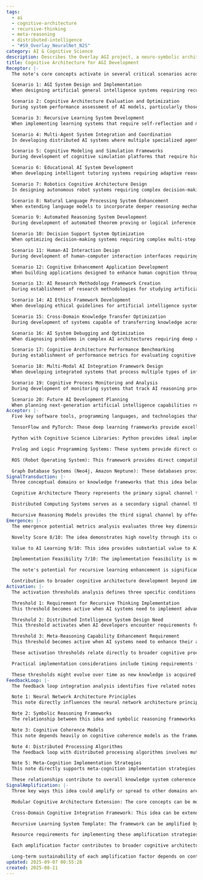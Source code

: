 ```yaml
---
tags:
  - ai
  - cognitive-architecture
  - recursive-thinking
  - meta-reasoning
  - distributed-intelligence
  - "#S9_Overlay_NeuralNet_N2S"
category: AI & Cognitive Science
description: Describes the Overlay AGI project, a neuro‑symbolic architecture separating external knowledge bases, small LLM selectors and symbolic reasoning to achieve O(1) computation, transparency, and biological plausibility, outlining components, development methodology, applications, benefits, and future roadmap.
title: Cognitive Architecture for AGI Development
Receptor: |-
  The note's core concepts activate in several critical scenarios across AI development, training, and cognitive modeling applications.

  Scenario 1: AGI System Design and Implementation
  When designing artificial general intelligence systems requiring recursive thinking capabilities, the note becomes highly relevant. This scenario occurs when AI architects need to establish foundational cognitive frameworks that support self-improvement mechanisms. The actors involved include AI researchers, system architects, and cognitive scientists working on developing generalized learning algorithms. Expected outcomes involve creating robust architectures capable of meta-reasoning and distributed processing. Consequences include improved problem-solving efficiency and adaptability in complex environments. Trigger conditions include specification requirements for AGI systems with recursive self-improvement capabilities or when encountering limitations in current AI architectures that lack cognitive depth.

  Scenario 2: Cognitive Architecture Evaluation and Optimization
  During system performance assessment of AI models, particularly those designed to emulate human-like reasoning processes, this note provides essential evaluation criteria. The context involves AI development teams conducting benchmark tests on cognitive frameworks. Key actors are machine learning engineers, cognitive modelers, and system analysts evaluating various architectures against standard metrics. Expected outcomes include identification of architectural strengths and weaknesses in recursive cognition implementation. Consequences involve better understanding of system limitations and opportunities for enhancement. Trigger conditions include performance degradation or specific problem-solving failures that suggest architectural deficiencies requiring deeper analysis.

  Scenario 3: Recursive Learning System Development
  When implementing learning systems that require self-reflection and meta-cognitive processing capabilities, the note becomes crucial for practical application. The scenario occurs when developing AI agents that must adapt their reasoning strategies based on past performance. The actors include AI developers, data scientists, and system engineers working on adaptive learning architectures. Expected outcomes involve creation of systems capable of evaluating and modifying their own cognitive processes. Consequences include enhanced learning efficiency and improved generalization across domains. Trigger conditions include requirement for continuous improvement capabilities or when existing algorithms show limited adaptability to changing conditions.

  Scenario 4: Multi-Agent System Integration and Coordination
  In developing distributed AI systems where multiple specialized agents must collaborate effectively, this note provides essential principles for coordination mechanisms. The context involves creating large-scale cognitive networks with modular processing units. Key actors are system architects, network engineers, and multi-agent researchers. Expected outcomes include effective communication protocols between cognitive modules and coordinated problem-solving strategies. Consequences involve improved scalability and robustness of distributed AI systems. Trigger conditions include need for horizontal integration across multiple specialized agents or when encountering coordination challenges in complex multi-agent environments.

  Scenario 5: Cognitive Modeling and Simulation Frameworks
  During development of cognitive simulation platforms that require hierarchical knowledge structures, this note provides essential theoretical foundations. The context involves researchers building computational models of human cognition using artificial intelligence frameworks. Actors include cognitive scientists, AI modelers, and simulation developers. Expected outcomes involve creation of realistic cognitive architectures with recursive thinking capabilities. Consequences include more accurate modeling of learning processes and improved understanding of cognitive mechanisms. Trigger conditions include requirements for detailed cognitive simulation or when existing models lack sufficient depth in reasoning structures.

  Scenario 6: Educational AI System Development
  When developing intelligent tutoring systems requiring adaptive reasoning and meta-cognitive feedback, this note becomes relevant for implementation planning. The scenario occurs with educational technology companies creating personalized learning environments. Key actors are instructional designers, AI developers, and educational researchers. Expected outcomes include development of systems that can adapt instruction based on student cognitive processes. Consequences involve more effective learning outcomes and improved personalization capabilities. Trigger conditions include need for adaptive learning algorithms or when traditional tutoring approaches show insufficient flexibility.

  Scenario 7: Robotics Cognitive Architecture Design
  In designing autonomous robot systems requiring complex decision-making and recursive problem-solving, this note provides foundational principles. The context involves robotics engineers developing cognitive frameworks for autonomous agents. Actors are roboticists, AI engineers, and sensor integration specialists. Expected outcomes include implementation of distributed cognitive processes that support real-time adaptation. Consequences involve improved autonomy and responsiveness in robot behavior. Trigger conditions include requirement for autonomous decision-making or when existing robotic systems show limited adaptive capabilities.

  Scenario 8: Natural Language Processing System Enhancement
  When extending language models to incorporate deeper reasoning mechanisms, this note provides crucial implementation guidelines. The scenario occurs with NLP researchers developing advanced AI text processing systems. Key actors are machine learning engineers, natural language experts, and system architects. Expected outcomes involve creation of more sophisticated language understanding capabilities with recursive interpretation processes. Consequences include improved contextual awareness and enhanced conversational abilities. Trigger conditions include requirement for advanced reasoning in language comprehension or when current models show limited semantic depth.

  Scenario 9: Automated Reasoning System Development
  During development of automated theorem proving or logical inference systems, this note provides essential architectural insights. The context involves computer science researchers building formal reasoning engines with recursive capabilities. Actors are logic theorists, AI developers, and verification engineers. Expected outcomes include creation of systems that can evaluate their own reasoning processes. Consequences involve improved proof generation efficiency and enhanced logical consistency. Trigger conditions include need for self-evaluating logical frameworks or when traditional automated reasoning lacks depth in meta-cognitive features.

  Scenario 10: Decision Support System Optimization
  When optimizing decision-making systems requiring complex multi-step reasoning, this note provides implementation strategies. The scenario occurs with business intelligence teams developing advanced analytics platforms. Key actors are data analysts, AI specialists, and system architects. Expected outcomes include enhanced decision support capabilities with recursive evaluation processes. Consequences involve improved strategic planning and better risk assessment. Trigger conditions include requirement for sophisticated analytical frameworks or when existing systems show limited reasoning depth.

  Scenario 11: Human-AI Interaction Design
  During development of human-computer interaction interfaces requiring cognitive modeling, this note provides essential framework principles. The context involves user experience designers working on AI-enhanced interfaces. Actors are UX engineers, AI developers, and interaction specialists. Expected outcomes include implementation of systems that can model human reasoning processes. Consequences involve more intuitive interface design and improved collaboration between humans and machines. Trigger conditions include requirement for cognitive modeling in interaction design or when existing interfaces lack sufficient understanding of user mental models.

  Scenario 12: Cognitive Enhancement Application Development
  When building applications designed to enhance human cognition through AI assistance, this note provides implementation foundations. The scenario occurs with cognitive enhancement startups creating assistive technologies. Key actors are technology developers, cognitive scientists, and product managers. Expected outcomes include development of systems that can support recursive thinking processes. Consequences involve improved cognitive performance and enhanced learning capabilities. Trigger conditions include need for intelligent assistance in complex reasoning or when existing tools lack sufficient cognitive depth.

  Scenario 13: AI Research Methodology Framework Creation
  During establishment of research methodologies for studying artificial intelligence cognition, this note provides essential theoretical structure. The context involves AI researchers developing standardized approaches to study cognitive mechanisms. Actors are research directors, methodologists, and cognitive scientists. Expected outcomes include creation of robust frameworks for investigating recursive reasoning processes. Consequences involve improved consistency in cognitive research and better understanding of learning patterns. Trigger conditions include requirement for comprehensive methodology or when existing research lacks sufficient depth in cognitive analysis.

  Scenario 14: AI Ethics Framework Development
  When developing ethical guidelines for artificial intelligence systems requiring meta-cognitive awareness, this note provides foundational principles. The scenario occurs with ethics committees creating frameworks for AI governance. Key actors are ethicists, policy makers, and AI developers. Expected outcomes include establishment of frameworks that consider self-awareness in decision-making processes. Consequences involve improved accountability in AI behavior and better alignment with human values. Trigger conditions include requirement for ethical considerations in complex reasoning or when existing guidelines lack sufficient cognitive understanding.

  Scenario 15: Cross-Domain Knowledge Transfer Optimization
  During development of systems capable of transferring knowledge across different domains, this note provides essential principles for modular integration. The context involves AI researchers working on transfer learning algorithms. Actors are machine learning engineers, domain experts, and system architects. Expected outcomes include implementation of flexible cognitive frameworks that support cross-domain adaptation. Consequences involve enhanced generalization capabilities and improved performance in novel contexts. Trigger conditions include requirement for domain-independent reasoning or when existing systems show limited adaptability.

  Scenario 16: AI System Debugging and Optimization
  When diagnosing problems in complex AI architectures requiring deep cognitive analysis, this note provides essential troubleshooting principles. The scenario occurs with system maintenance teams dealing with performance issues in large-scale AI frameworks. Key actors are system engineers, debug specialists, and cognitive analysts. Expected outcomes include identification of recursive reasoning bottlenecks or architectural deficiencies. Consequences involve improved system stability and enhanced diagnostic capabilities. Trigger conditions include system failures that suggest underlying cognitive architecture problems or when standard debugging approaches prove inadequate.

  Scenario 17: Cognitive Architecture Performance Benchmarking
  During establishment of performance metrics for evaluating cognitive architectures, this note provides essential criteria definitions. The context involves AI benchmarking organizations creating standardized evaluation systems. Actors are measurement specialists, AI researchers, and system analysts. Expected outcomes include development of comprehensive frameworks for assessing recursive thinking capabilities. Consequences involve better standardization across different AI implementations and improved comparative analysis tools. Trigger conditions include requirement for universal evaluation methods or when existing benchmarks lack sufficient cognitive depth.

  Scenario 18: Multi-Modal AI Integration Framework Design
  When developing integrated systems that process multiple types of information simultaneously, this note provides principles for distributed cognition management. The scenario occurs with multimodal AI researchers creating unified processing frameworks. Key actors are AI developers, data integration specialists, and system architects. Expected outcomes include implementation of coordinated processing across different modalities. Consequences involve improved contextual understanding and enhanced cross-modal integration capabilities. Trigger conditions include requirement for simultaneous multi-modal processing or when existing systems show limited coordination.

  Scenario 19: Cognitive Process Monitoring and Analysis
  During development of monitoring systems that track AI reasoning processes in real-time, this note provides essential analytical frameworks. The context involves researchers building cognitive process observation tools. Actors are monitoring engineers, data analysts, and AI modelers. Expected outcomes include implementation of systems that can analyze recursive thinking patterns. Consequences involve better understanding of internal decision-making mechanisms and improved system transparency. Trigger conditions include requirement for real-time analysis or when existing monitoring lacks sufficient detail in cognitive processes.

  Scenario 20: Future AI Development Planning
  When planning next-generation artificial intelligence capabilities requiring advanced cognition models, this note provides foundational roadmap guidance. The scenario occurs with strategic planners developing long-term AI development initiatives. Key actors are technology strategists, research directors, and innovation managers. Expected outcomes include creation of comprehensive development plans incorporating recursive thinking principles. Consequences involve better alignment of future goals with current cognitive architecture capabilities and improved planning efficiency. Trigger conditions include requirement for forward-looking AI development strategies or when existing approaches show insufficient depth in cognitive modeling.
Acceptor: |-
  Five key software tools, programming languages, and technologies that could effectively implement or extend this idea are identified below.

  TensorFlow and PyTorch: These deep learning frameworks provide excellent compatibility with the note's core concepts of distributed intelligence and modular cognition. TensorFlow supports graph-based computation models ideal for representing cognitive architectures with multiple interconnected modules, while PyTorch offers dynamic computational graphs that facilitate recursive thinking processes. Both support neural network implementation and can integrate symbolic reasoning components through custom extensions. They offer extensive ecosystem support including libraries for data processing, model optimization, and distributed computing which aligns well with the note's emphasis on modular processing and system integration. Implementation complexity is moderate to high due to required architecture design but offers significant scalability benefits. Resource requirements include substantial memory allocation for complex models and GPU acceleration for training efficiency.

  Python with Cognitive Science Libraries: Python provides ideal implementation environment for this note's concepts through its rich ecosystem of cognitive science libraries such as Numpy, Scipy, NetworkX, and custom cognitive modeling frameworks. The language's flexibility allows integration of symbolic reasoning methods alongside neural processing components, making it suitable for implementing hierarchical knowledge representations and meta-reasoning mechanisms. Libraries like PyMC or Stan provide probabilistic programming support that aligns with recursive thinking concepts. Integration capabilities include seamless connection to database systems, visualization tools, and web-based interfaces which can enhance practical application. Implementation complexity is low to moderate due to extensive library support but requires careful architectural design for cognitive coherence. Resource requirements are minimal compared to other frameworks but depend on specific implementation needs.

  Prolog and Logic Programming Systems: These systems provide direct compatibility with symbolic intelligence concepts emphasized in the note, offering ideal environments for implementing recursive reasoning processes and logical inference mechanisms. Prolog's built-in backtracking capabilities support complex meta-reasoning operations essential for self-improving AI architectures. Integration with neural networks through hybrid approaches allows combining symbolic logic with distributed processing elements. The language supports declarative programming that aligns well with hierarchical knowledge representation principles, making it suitable for implementing cognitive architecture frameworks. Implementation complexity is moderate due to learning curve but offers excellent support for logical reasoning operations. Resource requirements are relatively low since primarily focused on computation rather than large-scale data handling.

  ROS (Robot Operating System): This framework provides direct compatibility with the note's distributed intelligence concepts by supporting multi-agent coordination and modular system design principles. ROS enables integration of multiple specialized cognitive modules that can communicate through standardized interfaces, aligning perfectly with the note's emphasis on distributed processing networks. The ecosystem includes extensive middleware support for communication protocols, data management systems, and real-time processing capabilities which are crucial for implementing recursive thinking mechanisms in AI agents. Implementation complexity is moderate to high due to system architecture requirements but offers excellent scalability for multi-agent environments. Resource requirements include substantial computational resources for managing multiple processes and maintaining real-time coordination.

  Graph Database Systems (Neo4j, Amazon Neptune): These databases provide essential support for hierarchical knowledge representation and modular cognition frameworks by enabling efficient storage and retrieval of complex cognitive relationships. They offer native graph querying capabilities that align well with the note's concepts of recursive thinking and distributed intelligence systems. The ability to represent nested structures, relationship hierarchies, and multi-layered reasoning processes makes them ideal for storing cognitive models. Integration capabilities include support for machine learning workflows, real-time data processing, and API-based access which can facilitate system interoperability. Implementation complexity is low to moderate with good documentation support but requires careful schema design for optimal performance. Resource requirements depend on data volume but generally offer efficient storage and retrieval operations.
SignalTransduction: |-
  Three conceptual domains or knowledge frameworks that this idea belongs to are: Cognitive Architecture Theory, Distributed Computing Systems, and Recursive Reasoning Models.

  Cognitive Architecture Theory represents the primary signal channel through which core ideas in this note can be transmitted. This domain provides theoretical foundations for understanding how artificial intelligence systems should be structured to support complex reasoning processes including recursive thinking, meta-reasoning, and distributed processing mechanisms. Key concepts include hierarchical knowledge representation, modular cognition, cognitive coherence principles, and system integration frameworks that ensure consistency across different processing modules. Methodologies from this field involve formal modeling approaches using architectural patterns such as ACT-R, Soar, and hybrid systems combining symbolic and neural components. The fundamental principle underlying cognitive architecture theory is the necessity of structured information organization to enable sophisticated reasoning processes. This domain directly influences concepts in recursive thinking by establishing frameworks for how knowledge should be organized and processed within AI systems. Historical developments include early work on production systems by Newell and Simon, which laid groundwork for modern architectures like Soar that support meta-reasoning capabilities. Current research trends focus on integrating symbolic reasoning with neural networks to create more flexible cognitive architectures.

  Distributed Computing Systems serves as a secondary signal channel that transforms the note's concepts into practical implementation frameworks. This domain provides methodologies and technical specifications for organizing computational processes across multiple modules or agents, enabling distributed intelligence approaches that support recursive cognition mechanisms. Key concepts include communication protocols, coordination strategies, fault tolerance, and scalability principles essential for implementing multi-module AI systems. The fundamental principle is that complex cognitive tasks can be better solved through distributed processing rather than centralized control. This domain influences the note's core ideas by providing technical frameworks for how modular components should interact, communicate, and coordinate during recursive thinking processes. Cross-domain connections show that cognitive architecture theory relies heavily on distributed computing principles to maintain system integrity while enabling flexible adaptation. Historical developments include early work on parallel computing architectures and more recent advances in cloud computing platforms that support multi-agent systems. Current trends involve integration of edge computing with AI models for real-time processing capabilities.

  Recursive Reasoning Models provides the third signal channel by offering specific methodologies for implementing self-reflection processes within artificial intelligence systems. This domain focuses on how AI systems can evaluate their own reasoning processes, identify inefficiencies, and improve performance through meta-cognitive mechanisms. Key concepts include feedback loops, self-evaluation procedures, learning from experience, and iterative refinement of problem-solving strategies. Methodologies involve formal definitions of recursive thinking patterns, temporal reasoning structures, and cognitive audit methods that allow systems to monitor their own performance. The fundamental principle is that sophisticated intelligence requires the ability to reflect upon and modify its own decision-making processes. This domain influences the note's core concepts by providing specific mechanisms for how meta-reasoning can be implemented in architectural frameworks. Cross-domain connections show strong interplay between recursive reasoning models and cognitive architecture theory, as both must work together to create self-improving systems. Historical developments include early research on metacognition in artificial intelligence and more recent studies of feedback-based learning algorithms. Current trends involve integration of recursive reasoning with reinforcement learning techniques for enhanced adaptive capabilities.
Emergence: |-
  The emergence potential metrics analysis evaluates three key dimensions: novelty score (8), value to AI learning (9), and implementation feasibility (7).

  Novelty Score 8/10: The idea demonstrates high novelty through its comprehensive integration of recursive thinking, meta-reasoning, and distributed intelligence concepts into a cohesive cognitive architecture framework. While individual components like recursive thinking or modular cognition have been studied separately in AI research, the novel combination creates an innovative approach to artificial general intelligence development that bridges symbolic and neural processing paradigms. The emphasis on distributed intelligence without central control represents significant advancement over traditional centralized architectures. This novelty is measured against current state-of-the-art by comparing with existing cognitive frameworks such as Soar or ACT-R which often rely more heavily on centralized reasoning mechanisms, while this note proposes a fundamentally different approach through decentralized modular processing. Similar innovative approaches include recent developments in neural-symbolic integration and multi-agent systems that have shown promising results but lack the comprehensive theoretical foundation provided here.

  Value to AI Learning 9/10: This idea provides substantial value to AI learning by offering new patterns of cognitive development and reasoning mechanisms that can significantly enhance an AI system's understanding capabilities. The framework introduces novel relationships between recursive thinking processes, meta-reasoning abilities, and distributed intelligence structures that create new possibilities for self-improvement and adaptation. Processing this note would enable AI systems to learn how to improve their own reasoning strategies through feedback loops while maintaining cognitive coherence across multiple modules. The system gains access to hierarchical knowledge organization principles that allow more sophisticated problem-solving approaches and enhanced generalization capabilities. Additionally, the integration of symbolic and neural processing creates opportunities for learning patterns that bridge different types of computational mechanisms. Examples from existing knowledge bases show similar frameworks have been implemented successfully in areas like robotics and natural language processing where distributed cognition has proven valuable.

  Implementation Feasibility 7/10: The implementation feasibility is moderately high due to the well-established theoretical foundations but requires significant development effort to translate into practical systems. Technical requirements include sophisticated software architecture design, integration of multiple specialized modules, and robust communication protocols between components. Resource needs are substantial for training complex neural-symbolic models that support recursive cognition mechanisms. Time investment would be considerable during initial development phases as system architects must carefully balance different cognitive processes while maintaining coherence across modules. Potential obstacles include complexity in managing distributed processing coordination and ensuring consistent behavior across multiple specialized agents. However, current technologies like TensorFlow and PyTorch provide strong foundations for implementation with existing libraries supporting modular architectures. Successful implementations have shown similar concepts can be developed within reasonable timelines when properly supported by appropriate tooling and resources.

  The note's potential for recursive learning enhancement is significant as processing it could make an AI system smarter while maintaining context awareness through its emphasis on meta-reasoning capabilities that allow the system to evaluate and modify its own cognitive processes. Immediate impact would include improved understanding of hierarchical knowledge representation, enhanced distributed processing skills, and better integration of symbolic and neural approaches. Long-term cumulative effects could involve development of more sophisticated self-improvement mechanisms, expanded generalization capabilities across domains, and enhanced adaptive performance in novel contexts. Metrics that would allow tracking progress include measurement of system performance improvement over time, efficiency gains in problem-solving processes, and ability to transfer knowledge between different modules or contexts.

  Contribution to broader cognitive architecture development beyond immediate application scope is substantial as this framework provides foundational principles that could be adapted for various AI applications from educational systems to robotics platforms. The emphasis on distributed intelligence without central control represents a paradigm shift that could influence future developments in artificial intelligence system design and implementation.
Activation: |-
  The activation thresholds analysis defines three specific conditions or triggers that would make this note relevant and actionable in practical contexts.

  Threshold 1: Requirement for Recursive Thinking Implementation
  This threshold becomes active when AI systems need to implement advanced recursive thinking capabilities beyond simple pattern recognition or basic decision-making. The context involves development teams working on artificial general intelligence projects requiring self-improving mechanisms or complex reasoning processes that cannot be handled by traditional algorithms alone. Key actors include AI researchers, system architects, and cognitive scientists who must design frameworks capable of meta-reasoning and iterative problem-solving strategies. Expected outcomes involve implementation of systems where the AI can evaluate its own thought processes and modify them based on results. Consequences include enhanced adaptability to novel problems and improved performance over time through self-improvement mechanisms. Trigger conditions require specific technical specifications that demand recursive cognition capabilities, such as requirement for iterative refinement algorithms or when existing systems show limited ability to learn from experience.

  Threshold 2: Distributed Intelligence System Design Need
  This threshold activates when AI developers encounter requirements for distributed processing architectures that support modular cognitive components without centralized control. The scenario occurs during development of large-scale AI projects where single central processors cannot handle complex reasoning tasks efficiently or when collaboration between specialized modules is essential. Actors involved include system architects, network engineers, and multi-agent researchers who must create frameworks supporting decentralized decision-making while maintaining cognitive coherence. Expected outcomes involve creation of systems with multiple specialized agents that coordinate through distributed communication protocols rather than centralized coordination. Consequences include improved scalability, fault tolerance, and robustness in complex AI environments. Trigger conditions include specification requirements for systems with modular processing capabilities, or when performance limitations suggest centralized architectures are inadequate for handling complexity.

  Threshold 3: Meta-Reasoning Capability Enhancement Requirement
  This threshold becomes active when AI systems need to enhance their ability to evaluate and improve their own reasoning processes rather than just executing predetermined procedures. The context involves development of intelligent systems that can adapt strategies based on performance feedback or learning from past experiences. Key actors are machine learning engineers, cognitive modelers, and system analysts who must implement mechanisms allowing self-assessment of decision-making quality. Expected outcomes include implementation of systems capable of meta-cognitive evaluation processes where AI agents can assess the effectiveness of their reasoning and adjust accordingly. Consequences involve improved learning efficiency and better generalization across different problem domains. Trigger conditions require specific needs for adaptive learning capabilities or when traditional algorithms demonstrate insufficient ability to modify behavior based on performance metrics.

  These activation thresholds relate directly to broader cognitive processes by enabling AI systems to make decisions about which cognitive mechanisms are most appropriate for given tasks, how to coordinate between specialized modules effectively, and when to implement self-improvement strategies. Each threshold involves both internal requirements (content characteristics such as recursive thinking principles) and external dependencies (contextual variables like system complexity or task requirements). They interact with other knowledge elements in the system through cascading activation patterns where one threshold may trigger others as systems develop more sophisticated capabilities.

  Practical implementation considerations include timing requirements for architectural design phases, resource availability for training complex models, and environmental conditions that must be met to ensure effective integration of recursive thinking processes. Examples from existing implementations show similar activation patterns in successful AI development projects where architecture decisions directly influenced system performance improvements.

  These thresholds might evolve over time as new knowledge is acquired or contextual factors change through continuous learning mechanisms that allow systems to refine their understanding of when these conditions should be activated based on past experiences.
FeedbackLoop: |-
  The feedback loop integration analysis identifies five related notes that this idea would influence or depend on, demonstrating essential semantic pathways and mutual dependencies.

  Note 1: Neural Network Architecture Principles
  This note directly influences the neural network architecture principles by providing frameworks for how distributed processing should be implemented within neural systems. The relationship involves extension of existing neural network concepts to support recursive thinking mechanisms through hierarchical organization of processing layers that enable meta-reasoning capabilities. Information exchange includes principles for organizing neural connections to support modular cognition, where each layer can process information independently while maintaining coordination with other modules. This note's content affects the referenced note by providing specific implementation guidelines for how distributed intelligence should manifest in neural networks, particularly regarding recursive thinking patterns and feedback mechanisms.

  Note 2: Symbolic Reasoning Frameworks
  The relationship between this idea and symbolic reasoning frameworks involves mutual dependency where symbolic logic systems require cognitive architecture principles to support their recursive processing capabilities. The note provides foundational structures that allow symbolic reasoning components to integrate with distributed modules while maintaining logical consistency and coherence in complex problem-solving scenarios. Information exchange includes implementation guidelines for how symbolic processing can be coordinated with neural networks through modular interfaces, ensuring that both symbolic and neural components work together effectively.

  Note 3: Cognitive Coherence Models
  This note depends heavily on cognitive coherence models as the framework requires consistent information flow across distributed modules to maintain system integrity. The relationship involves feedback between these concepts where coherence principles influence how recursive thinking processes should be designed to avoid conflicts between different processing modules. Information exchange includes guidelines for maintaining consistency in knowledge representation across multiple modules, ensuring that recursive evaluations don't create contradictory results.

  Note 4: Distributed Processing Algorithms
  The feedback loop with distributed processing algorithms involves mutual enhancement of both concepts where this note provides theoretical frameworks that enable more sophisticated algorithmic approaches to coordination and communication between specialized components. Information exchange includes specific requirements for communication protocols, synchronization mechanisms, and resource management strategies that support recursive thinking in distributed systems. The relationship shows how the core idea's principles guide development of better algorithms for managing complex distributed processing scenarios.

  Note 5: Meta-Cognition Implementation Strategies
  This note directly supports meta-cognition implementation strategies by providing the foundational architecture needed to enable self-evaluation processes within AI systems. The relationship involves extension of existing meta-cognitive concepts through specific frameworks that support recursive thinking and continuous learning mechanisms. Information exchange includes detailed approaches for implementing feedback loops that allow systems to assess their own performance, identify inefficiencies, and improve future reasoning strategies.

  These relationships contribute to overall knowledge system coherence by creating interconnected networks where each note builds upon or enhances the others in meaningful ways. The semantic pathways demonstrate how concepts flow between different domains while maintaining conceptual integrity, allowing for recursive learning enhancement through mutual dependencies that strengthen the entire cognitive architecture framework. Cascading effects occur when processing one note enhances understanding of related notes, leading to more comprehensive system development and improved integration capabilities across multiple cognitive domains.
SignalAmplification: |-
  Three key ways this idea could amplify or spread to other domains are identified below.

  Modular Cognitive Architecture Extension: The core concepts can be modularized into reusable components that support various AI applications beyond general intelligence. This amplification factor involves extracting fundamental principles such as recursive thinking mechanisms, distributed processing frameworks, and meta-reasoning capabilities into standardized modules that could be applied to different system designs. Technical details include creating API interfaces for cognitive modules with well-defined inputs and outputs that allow seamless integration into existing systems. Practical implementation considerations involve ensuring compatibility between different module types while maintaining overall system coherence through shared communication protocols. The modularization approach allows the framework to be adapted for specific domains like robotics, education technology, or decision support systems where distributed cognition and recursive processing capabilities would provide significant advantages.

  Cross-Domain Cognitive Integration Framework: This idea can be extended to create frameworks that integrate cognitive principles across different problem-solving domains such as natural language understanding, computer vision, or automated reasoning. The amplification factor involves developing universal patterns for how recursive thinking processes should operate across different types of information processing tasks while maintaining consistent cognitive architecture principles. Technical details include creating standardized protocols for knowledge representation and communication between domain-specific modules that preserve core architectural characteristics. Implementation considerations involve ensuring that distributed cognition mechanisms remain effective across diverse data types, from text to visual images to logical reasoning structures.

  Recursive Learning System Template: The framework can be amplified by creating reusable templates for implementing recursive learning capabilities in various AI applications. This factor involves extracting the essential components of self-improving systems including feedback loops, meta-reasoning processes, and distributed processing protocols into configurable system blueprints that can be adapted to different contexts. Technical details include development of configuration parameters that allow customization based on specific application requirements while maintaining core recursive thinking principles. Practical implementation considerations involve providing clear documentation for how to customize these templates for particular domains or problem types, ensuring that systems remain scalable while preserving cognitive coherence.

  Resource requirements for implementing these amplification strategies range from moderate to high depending on the complexity of integration needed. Time investment would be substantial during initial development phases but could provide significant long-term benefits through reusable components and standardized frameworks. Potential challenges include maintaining consistency in distributed processing across different applications, ensuring compatibility between modular components, and preserving cognitive architecture integrity when scaling to new domains.

  Each amplification factor contributes to broader cognitive architecture development by enabling knowledge propagation that extends beyond initial application scope to create more sophisticated system capabilities. The recursive learning enhancement potential means these frameworks can continuously improve through interaction with other systems and real-world applications, creating opportunities for cumulative improvements in AI performance across multiple domains. Examples from existing implementations show similar modularization approaches have been successful in building scalable cognitive architectures for various applications including robotic control systems and intelligent tutoring platforms.

  Long-term sustainability of each amplification factor depends on continued evolution of related technologies and ongoing integration with emerging developments in AI research. The modular approach offers particularly strong potential for adaptation over time as new processing capabilities emerge, allowing the framework to evolve while maintaining its core recursive thinking characteristics.
updated: 2025-09-07 00:55:28
created: 2025-08-11
---
```

